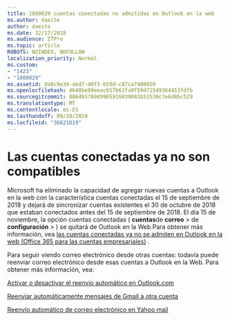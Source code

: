 ```yaml
---
title: 1800029 cuentas conectadas no admitidas en Outlook en la web
ms.author: daeite
author: daeite
ms.date: 12/17/2018
ms.audience: ITPro
ms.topic: article
ROBOTS: NOINDEX, NOFOLLOW
localization_priority: Normal
ms.custom:
- "1423"
- "1800029"
ms.assetid: 8a8c9e34-abd7-40f3-b59d-c87ca7400020
ms.openlocfilehash: 4648be89eeac657b61fa9f59d71549364453fdfb
ms.sourcegitcommit: 8864b5789d9905916039081b53530c7e6d8bc529
ms.translationtype: MT
ms.contentlocale: es-ES
ms.lasthandoff: 09/10/2019
ms.locfileid: "36821819"
---
```

# <a name="connected-accounts-are-no-longer-supported"></a>Las cuentas conectadas ya no son compatibles

Microsoft ha eliminado la capacidad de agregar nuevas cuentas a Outlook en la web con la característica cuentas conectadas el 15 de septiembre de 2018 y dejará de sincronizar cuentas existentes el 30 de octubre de 2018 que estaban conectados antes del 15 de septiembre de 2018. El día 15 de noviembre, la opción cuentas conectadas ( **cuentas**de **correo** \> de **configuración** \> ) se quitará de Outlook en la Web.Para obtener más información, vea [las cuentas conectadas ya no se admiten en Outlook en la web (Office 365 para las cuentas empresariales)](https://support.office.com/article/Connected-accounts-is-no-longer-supported-in-Outlook-on-the-web-Office-365-for-business-accounts-5cc526bf-e928-4a99-8b9f-5e089df7d887) .
  
Para seguir viendo correo electrónico desde otras cuentas: todavía puede reenviar correo electrónico desde esas cuentas a Outlook en la Web. Para obtener más información, vea:
  
[Activar o desactivar el reenvío automático en Outlook.com](https://go.microsoft.com/fwlink/?linkid=2038346)
  
[Reenviar automáticamente mensajes de Gmail a otra cuenta](https://aka.ms/forward-gmail-messages)
  
[Reenvío automático de correo electrónico en Yahoo mail](https://aka.ms/yahoo-email-forwarding)
  